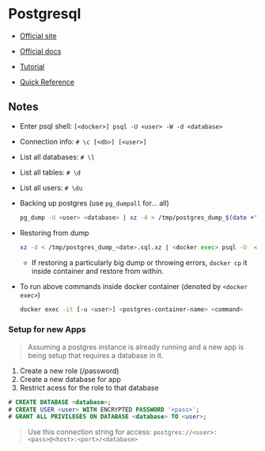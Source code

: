 # Postgresql

- [Official site](https://www.postgresql.org)

- [Official docs](https://www.postgresql.org/docs)

- [Tutorial](https://www.postgresqltutorial.com/)

- [Quick Reference](https://zaiste.net/posts/postgresql-primer-for-busy-people/)

## Notes

- Enter psql shell: `[<docker>] psql -U <user> -W -d <database>`

- Connection info: `# \c [<db>] [<user>]`

- List all databases: `# \l`

- List all tables: `# \d`

- List all users: `# \du`

- Backing up postgres (use `pg_dumpall` for... all)

  ```sh
  pg_dump -U <user> <database> | xz -4 > /tmp/postgres_dump_$(date +"%Y-%m-%d_%H_%M").sql.xz
  ```

- Restoring from dump

  ```sh
  xz -d < /tmp/postgres_dump_<date>.sql.xz | <docker exec> psql -U  <user> -d <database>
  ```

  - If restoring a particularly big dump or throwing errors, `docker cp` it inside container and restore from within.

- To run above commands inside docker container (denoted by `<docker exec>`)

  ```sh
  docker exec -it [-u <user>] <postgres-container-name> <command>
  ```

### Setup for new Apps

> Assuming a postgres instance is already running and a new app is being setup that requires a database in it.

1. Create a new role (<user>/password)
1. Create a new database for app
1. Restrict acess for the role to that database

```sql
# CREATE DATABASE <database>;
# CREATE USER <user> WITH ENCRYPTED PASSWORD '<pass>';
# GRANT ALL PRIVILEGES ON DATABASE <database> TO <user>;
```

> Use this connection string for access: `postgres://<user>:<pass>@<host>:<port>/<database>`
